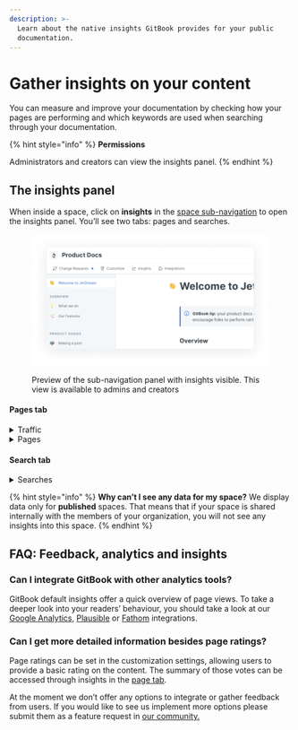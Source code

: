 ```yaml
---
description: >-
  Learn about the native insights GitBook provides for your public
  documentation.
---
```


# Gather insights on your content

You can measure and improve your documentation by checking how your pages are performing and which keywords are used when searching through your documentation.

{% hint style="info" %}
**Permissions**

Administrators and creators can view the insights panel.
{% endhint %}

## The insights panel

When inside a space, click on **insights** in the [space sub-navigation](https://docs.gitbook.com/getting-started/overview#space-sub-navigation) to open the insights panel. You’ll see two tabs: pages and searches.

<div data-full-width="true">

<figure><img src="../.gitbook/assets/insights-sub-navigation.png" alt=""><figcaption><p>Preview of the sub-navigation panel with insights visible. This view is available to admins and creators </p></figcaption></figure>

</div>

#### Pages tab

<details>

<summary>Traffic</summary>

This shows a summary of visits to your space across all pages. You can view daily, weekly, or monthly traffic — monthly is the default. A bar chart plots that traffic over time.

</details>

<details>

<summary>Pages</summary>

For each page in the space, you can see a count of all views. This is the **total number of views since the page was published**. If [page rating](https://docs.gitbook.com/tour/customization/space-customization#page-rating) is enabled, you can also see how many people have left feedback on each page and the average feedback rating. Hover over the average rating to see further details.

Click **download CSV** if you’d like to use or analyse this data further outside of GitBook, and a `.csv` file will be downloaded to your device.

</details>

#### Search tab

<details>

<summary>Searches</summary>

Switch to the search tab to take a look at which terms visitors are searching for within the space. You can view these search terms for the past week, month, or year — and again, the month is the default setting.

The information here can be helpful for informing your content architecture, making certain parts of your documentation easier to find without search, or adding additional content to existing pages based on what your visitors are searching for.

Click **download CSV** if you’d like to use or analyse this data further outside of GitBook, and a `.csv` file will be downloaded to your device.

</details>

{% hint style="info" %}
**Why can’t I see any data for my space?** We display data only for **published** spaces. That means that if your space is shared internally with the members of your organization, you will not see any insights into this space.&#x20;
{% endhint %}

## FAQ: Feedback, analytics and insights&#x20;

### Can I integrate GitBook with other analytics tools?&#x20;

GitBook default insights offer a quick overview of page views. To take a deeper look into your readers’ behaviour, you should take a look at our [Google Analytics](customization/space-customization.md#google-analytics), [Plausible](broken-reference) or [Fathom](broken-reference) integrations.

### Can I get more detailed information besides page ratings?

Page ratings can be set in the customization settings, allowing users to provide a basic rating on the content. The summary of those votes can be accessed through insights in the [page tab](insights.md#pages).&#x20;

At the moment we don’t offer any options to integrate or gather feedback from users. If you would like to see us implement more options please submit them as a feature request in [our community.](https://github.com/GitbookIO/community/discussions)&#x20;

